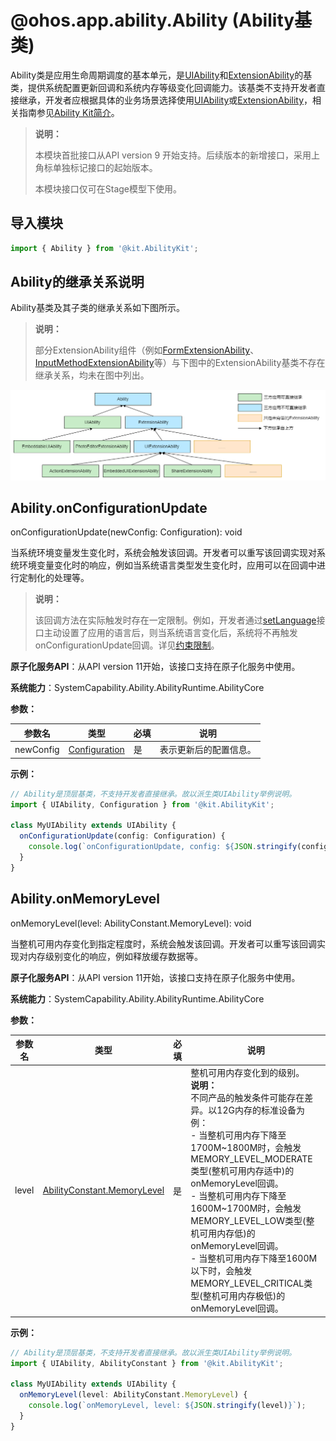 # @ohos.app.ability.Ability (Ability基类)

Ability类是应用生命周期调度的基本单元，是[UIAbility](js-apis-app-ability-uiAbility.md)和[ExtensionAbility](js-apis-app-ability-extensionAbility.md)的基类，提供系统配置更新回调和系统内存等级变化回调能力。该基类不支持开发者直接继承，开发者应根据具体的业务场景选择使用[UIAbility](js-apis-app-ability-uiAbility.md)或[ExtensionAbility](js-apis-app-ability-extensionAbility.md)，相关指南参见[Ability Kit简介](../../application-models/abilitykit-overview.md)。

> **说明：**
> 
> 本模块首批接口从API version 9 开始支持。后续版本的新增接口，采用上角标单独标记接口的起始版本。
>
> 本模块接口仅可在Stage模型下使用。

## 导入模块

```ts
import { Ability } from '@kit.AbilityKit';
```

## Ability的继承关系说明

Ability基类及其子类的继承关系如下图所示。

> **说明：**
>
> 部分ExtensionAbility组件（例如[FormExtensionAbility](../apis-form-kit/js-apis-app-form-formExtensionAbility.md)、[InputMethodExtensionAbility](../apis-ime-kit/js-apis-inputmethod-extension-ability.md)等）与下图中的ExtensionAbility基类不存在继承关系，均未在图中列出。

![ability-inheritance](../figures/image-ability-ability-inheritance.png)

## Ability.onConfigurationUpdate

onConfigurationUpdate(newConfig: Configuration): void

当系统环境变量发生变化时，系统会触发该回调。开发者可以重写该回调实现对系统环境变量变化时的响应，例如当系统语言类型发生变化时，应用可以在回调中进行定制化的处理等。

> **说明：**
>
> 该回调方法在实际触发时存在一定限制。例如，开发者通过[setLanguage](../apis-ability-kit/js-apis-inner-application-applicationContext.md#applicationcontextsetlanguage11)接口主动设置了应用的语言后，则当系统语言变化后，系统将不再触发onConfigurationUpdate回调。详见[约束限制](../../application-models/subscribe-system-environment-variable-changes.md##约束限制)。

**原子化服务API**：从API version 11开始，该接口支持在原子化服务中使用。

**系统能力**：SystemCapability.Ability.AbilityRuntime.AbilityCore

**参数：**

| 参数名 | 类型 | 必填 | 说明 |
| -------- | -------- | -------- | -------- |
| newConfig | [Configuration](js-apis-app-ability-configuration.md) | 是 | 表示更新后的配置信息。 |

**示例：**

```ts
// Ability是顶层基类，不支持开发者直接继承。故以派生类UIAbility举例说明。
import { UIAbility, Configuration } from '@kit.AbilityKit';

class MyUIAbility extends UIAbility {
  onConfigurationUpdate(config: Configuration) {
    console.log(`onConfigurationUpdate, config: ${JSON.stringify(config)}`);
  }
}
```

## Ability.onMemoryLevel

onMemoryLevel(level: AbilityConstant.MemoryLevel): void

当整机可用内存变化到指定程度时，系统会触发该回调。开发者可以重写该回调实现对内存级别变化的响应，例如释放缓存数据等。

**原子化服务API**：从API version 11开始，该接口支持在原子化服务中使用。

**系统能力**：SystemCapability.Ability.AbilityRuntime.AbilityCore

**参数：**

| 参数名 | 类型 | 必填 | 说明 |
| -------- | -------- | -------- | -------- |
| level | [AbilityConstant.MemoryLevel](js-apis-app-ability-abilityConstant.md#memorylevel) | 是 | 整机可用内存变化到的级别。<br>**说明：**<br>不同产品的触发条件可能存在差异。以12G内存的标准设备为例：<br>- 当整机可用内存下降至1700M~1800M时，会触发MEMORY_LEVEL_MODERATE类型(整机可用内存适中)的onMemoryLevel回调。<br>- 当整机可用内存下降至1600M~1700M时，会触发MEMORY_LEVEL_LOW类型(整机可用内存低)的onMemoryLevel回调。<br>- 当整机可用内存下降至1600M以下时，会触发MEMORY_LEVEL_CRITICAL类型(整机可用内存极低)的onMemoryLevel回调。|

**示例：**

```ts
// Ability是顶层基类，不支持开发者直接继承。故以派生类UIAbility举例说明。
import { UIAbility, AbilityConstant } from '@kit.AbilityKit';

class MyUIAbility extends UIAbility {
  onMemoryLevel(level: AbilityConstant.MemoryLevel) {
    console.log(`onMemoryLevel, level: ${JSON.stringify(level)}`);
  }
}
```

